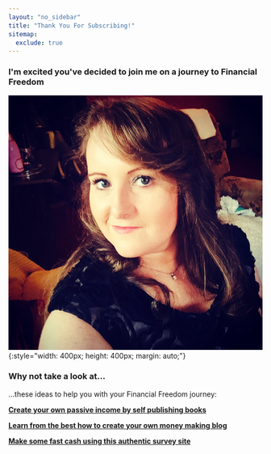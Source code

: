 ```yaml
---
layout: "no_sidebar"
title: "Thank You For Subscribing!"
sitemap:
  exclude: true  
---
```

 <div class="separator-2"></div>
 
### I'm excited you've decided to join me on a journey to Financial Freedom

![Picture of Corinna](/i/Cory.jpg){:style="width: 400px; height: 400px; margin: auto;"}


### Why not take a look at...
...these ideas to help you with your Financial Freedom journey:

<a href="/income-hustles/book-publishing.html"><b>Create your own passive income by self publishing books</b></a>

<a href="/posts/write-about-what-you-love.html"><b>Learn from the best how to create your own money making blog</b></a>

<a href="/posts/cash-this-week.html"><b>Make some fast cash using this authentic survey site</b></a>

